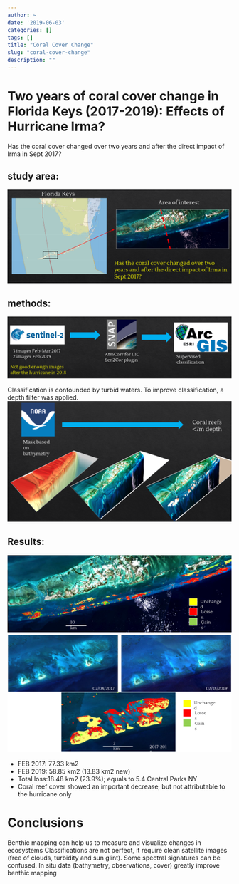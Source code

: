 ```yaml
---
author: ~
date: '2019-06-03'
categories: []
tags: []
title: "Coral Cover Change"
slug: "coral-cover-change"
description: ""
---
```


# Two years of coral cover change in Florida Keys (2017-2019): Effects of Hurricane Irma?

Has the coral cover changed over two years and after the direct impact of Irma in Sept 2017?

## study area:
![study area](area.png)

## methods:
![methods](pipeline.png)

Classification is confounded by turbid waters.
To improve classification, a depth filter was applied.
![depth-filter](depth-limit.png)


## Results:
![result](reef-cover-change.png)
![result w true color](reef-cover-change-w-rgb.png)

* FEB 2017: 77.33 km2
* FEB 2019: 58.85 km2 (13.83 km2 new)
* Total loss:18.48 km2  (23.9%); equals to 5.4 Central Parks NY
* Coral reef cover showed an important decrease, but not attributable to the hurricane only

# Conclusions

Benthic mapping can help us to measure and visualize changes in ecosystems
Classifications are not perfect, it require clean satellite images (free of clouds, turbidity and sun glint). Some spectral signatures can be confused.
In situ data (bathymetry, observations, cover) greatly improve benthic mapping
